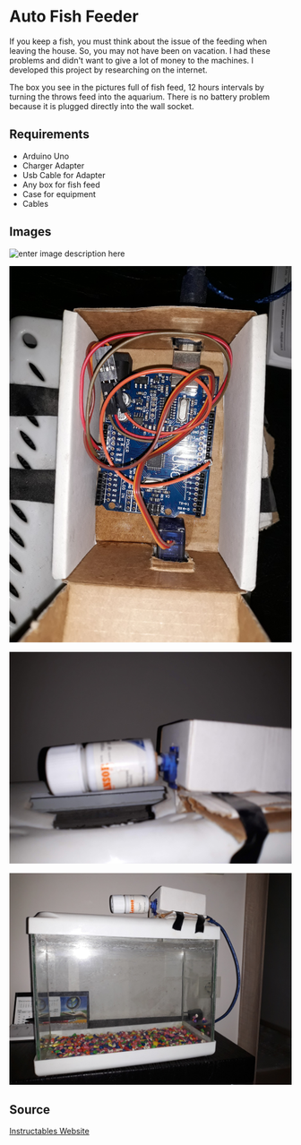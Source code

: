 # Auto Fish Feeder

If you keep a fish, you must think about the issue of the feeding when leaving the house. So, you may not have been on vacation. I had these problems and didn't want to give a lot of money to the machines. I developed this project by researching on the internet.

The box you see in the pictures full of fish feed, 12 hours intervals by turning the throws feed into the aquarium. There is no battery problem because it is plugged directly into the wall socket.

## Requirements

 - Arduino Uno
 - Charger Adapter
 - Usb Cable for Adapter
 - Any box for fish feed
 - Case for equipment
 - Cables

## Images
![enter image description here](https://github.com/cancaliskan/auto-fish-feeder/blob/master/Docs/gif.gif)

![enter image description here](https://raw.githubusercontent.com/cancaliskan/auto-fish-feeder/master/Docs/pics/pic_1.jpg)

![enter image description here](https://raw.githubusercontent.com/cancaliskan/auto-fish-feeder/master/Docs/pics/pic_2.jpg)

![enter image description here](https://raw.githubusercontent.com/cancaliskan/auto-fish-feeder/master/Docs/pics/pic_3.jpg)
## Source
[Instructables Website](https://www.instructables.com)
